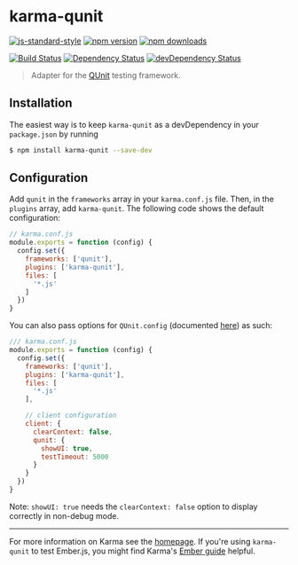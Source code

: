 # karma-qunit

[![js-standard-style](https://img.shields.io/badge/code%20style-standard-brightgreen.svg?style=flat-square)](https://github.com/karma-runner/karma-qunit)
 [![npm version](https://img.shields.io/npm/v/karma-qunit.svg?style=flat-square)](https://www.npmjs.com/package/karma-qunit) [![npm downloads](https://img.shields.io/npm/dm/karma-qunit.svg?style=flat-square)](https://www.npmjs.com/package/karma-qunit)

[![Build Status](https://img.shields.io/travis/karma-runner/karma-qunit/master.svg?style=flat-square)](https://travis-ci.org/karma-runner/karma-qunit) [![Dependency Status](https://img.shields.io/david/karma-runner/karma-qunit.svg?style=flat-square)](https://david-dm.org/karma-runner/karma-qunit) [![devDependency Status](https://img.shields.io/david/dev/karma-runner/karma-qunit.svg?style=flat-square)](https://david-dm.org/karma-runner/karma-qunit#info=devDependencies)

> Adapter for the [QUnit](https://qunitjs.com/) testing framework.

## Installation

The easiest way is to keep `karma-qunit` as a devDependency in your `package.json` by running

```bash
$ npm install karma-qunit --save-dev
```

## Configuration

Add `qunit` in the `frameworks` array in your `karma.conf.js` file. Then, in the `plugins`
array, add `karma-qunit`.
The following code shows the default configuration:

```js
// karma.conf.js
module.exports = function (config) {
  config.set({
    frameworks: ['qunit'],
    plugins: ['karma-qunit'],
    files: [
      '*.js'
    ]
  })
}
```

You can also pass options for `QUnit.config` (documented [here](https://api.qunitjs.com/config/QUnit.config)) as such:

```js
/// karma.conf.js
module.exports = function (config) {
  config.set({
    frameworks: ['qunit'],
    plugins: ['karma-qunit'],
    files: [
      '*.js'
    ],

    // client configuration
    client: {
      clearContext: false,
      qunit: {
        showUI: true,
        testTimeout: 5000
      }
    }
  })
}
```

Note: `showUI: true` needs the `clearContext: false` option to display correctly in non-debug mode.

----

For more information on Karma see the [homepage]. If you're using `karma-qunit` to test Ember.js, you might find Karma's [Ember guide](https://karma-runner.github.io/latest/plus/emberjs.html) helpful.

[homepage]: https://karma-runner.github.com/

